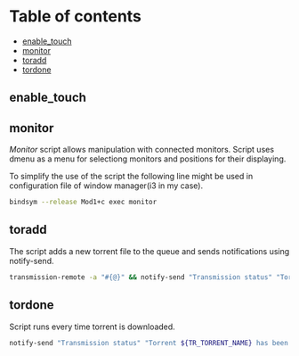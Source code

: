 # Table of contents

- [enable_touch](#touch)
- [monitor](#monitor)
- [toradd](#toradd)
- [tordone](#tordone)

## enable_touch

## monitor

*Monitor* script allows manipulation with connected monitors. Script uses dmenu as a menu for selectiong monitors and positions for their displaying.

To simplify the use of the script the following line might be used in configuration file of window manager(i3 in my case).

```bash
bindsym --release Mod1+c exec monitor
```

## toradd

The script adds a new torrent file to the queue and sends notifications using notify-send.

```bash
transmission-remote -a "#{@}" && notify-send "Transmission status" "Torrent added"
```

## tordone

Script runs every time torrent is downloaded.


```bash
notify-send "Transmission status" "Torrent ${TR_TORRENT_NAME} has been downloaded successfully"
```
